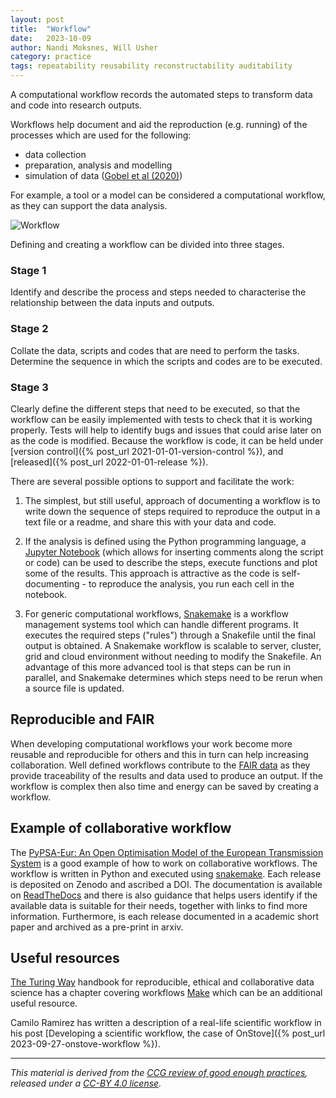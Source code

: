 ```yaml
---
layout: post
title:  "Workflow"
date:   2023-10-09
author: Nandi Moksnes, Will Usher
category: practice
tags: repeatability reusability reconstructability auditability
---
```


A computational workflow records the automated steps to transform data and code into research outputs.

Workflows help document and aid the reproduction (e.g. running) of the processes which are used for the following:

- data collection
- preparation, analysis and modelling
- simulation of data ([Gobel et al (2020)][1])

For example, a tool or a model can be considered a computational workflow, as they can support the data analysis.

![Workflow](https://user-images.githubusercontent.com/30128518/157625071-57a8a629-8319-4168-bc57-f92c4851b2ba.png)

Defining and creating a workflow can be divided into three stages.

### Stage 1

Identify and describe the process and steps needed to characterise the relationship between the data inputs and outputs.

### Stage 2

Collate the data, scripts and codes that are need to perform the tasks.
Determine the sequence in which the scripts and codes are to be executed.

### Stage 3

Clearly define the different steps that need to be executed,
so that the workflow can be easily implemented with tests to check that it is working properly.
Tests will help to identify bugs and issues that could arise later on as the code is modified.
Because the workflow is code, it can be held under [version control]({% post_url 2021-01-01-version-control %}), and [released]({% post_url 2022-01-01-release %}).

There are several possible options to support and facilitate the work:

1. The simplest, but still useful, approach of documenting a workflow is to write down the sequence of steps required to reproduce the output in a text file or a readme, and share this with your data and code.

2. If the analysis is defined using the Python programming language, a [Jupyter Notebook](https://jupyter.org/) (which allows for inserting comments along the script or code) can be used to describe the steps, execute functions and plot some of the results.
This approach is attractive as the code is self-documenting - to reproduce the analysis, you run each cell in the notebook.

3. For generic computational workflows, [Snakemake](https://snakemake.readthedocs.io/en/stable/) is a workflow management systems tool which can handle different programs.
It executes the required steps ("rules") through a Snakefile until the final output is obtained.
A Snakemake workflow is scalable to server, cluster, grid and cloud environment without needing to modify the Snakefile.
An advantage of this more advanced tool is that steps can be run in parallel, and Snakemake determines which steps need to be rerun when a source file is updated.

## Reproducible and FAIR

 When developing computational workflows your work become more reusable and reproducible for others and this in turn can help increasing collaboration. Well defined workflows contribute to the [FAIR data](https://www.go-fair.org/fair-principles/) as they provide traceability of the results and data used to produce an output. If the workflow is complex then also time and energy can be saved by creating a workflow.

## Example of collaborative workflow

The [PyPSA-Eur: An Open Optimisation Model of the European Transmission System](https://github.com/PyPSA/pypsa-eur) is a good example of how to work on collaborative workflows. The workflow is written in Python and executed using [snakemake](https://snakemake.readthedocs.io/en/stable/). Each release is deposited on Zenodo and ascribed a DOI. The documentation is available on [ReadTheDocs](https://pypsa.readthedocs.io/en/latest/) and there is also guidance that helps users identify if the available data is suitable for their needs, together with links to find more information. Furthermore, is each release documented in a academic short paper and archived as a pre-print in arxiv.

## Useful resources

[The Turing Way](https://the-turing-way.netlify.app/reproducible-research/reproducible-research.html) handbook for reproducible, ethical and collaborative data science has a chapter covering workflows [Make](https://the-turing-way.netlify.app/reproducible-research/make.html) which can be an additional useful resource.

Camilo Ramirez has written a description of a real-life scientific workflow in his post [Developing a scientific workflow, the case of OnStove]({% post_url 2023-09-27-onstove-workflow %}).

------------
*This material is derived from the [CCG review of good enough practices][2], released under a [CC-BY 4.0 license][3].*

[1]: <https://direct.mit.edu/dint/article/2/1-2/108/10003/FAIR-Computational-Workflows> "Goble, C., Cohen-Boulakia, S., Soiland-Reyes, S., Garijo, D., Gil, Y., Crusoe, M.R., Peters, K., Schober, D., 2020. FAIR Computational Workflows, *Data Intelligence*, vol. 2, no. 1–2, 1135 pp. 108–121. DOI: 10.1162/dint_a_00033."
[2]: https://doi.org/10.5281/zenodo.5911546 "Usher, William, Beltramo, Agnese, Gardumi, Francesco, Martin, Viktoria, & Petrarulo, Luca. (2022). CCG Platform - Body of Knowledge: Review of Good Practice (1.3). Zenodo. https://doi.org/10.5281/zenodo.5911546"
[3]: https://creativecommons.org/licenses/by/4.0/legalcode
